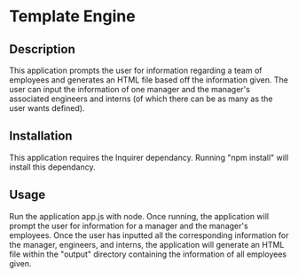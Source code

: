 # Template Engine

## Description
This application prompts the user for information regarding a team of employees and generates an HTML file based off the information given.  The user can input the information of one manager and the manager's associated engineers and interns (of which there can be as many as the user wants defined).

## Installation
This application requires the Inquirer dependancy.  Running "npm install" will install this dependancy.

## Usage
Run the application app.js with node.  Once running, the application will prompt the user for information for a manager and the manager's employees.  Once the user has inputted all the corresponding information for the manager, engineers, and interns, the application will generate an HTML file within the "output" directory containing the information of all employees given.
